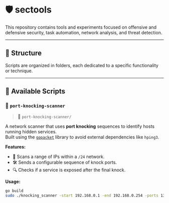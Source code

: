 # 🛡️ sectools

This repository contains tools and experiments focused on offensive and defensive security, task automation, network analysis, and threat detection.

---

## 📁 Structure

Scripts are organized in folders, each dedicated to a specific functionality or technique.

---

## 📜 Available Scripts

### 🔐 `port-knocking-scanner`  

> 📂 `port-knocking-scanner/`

A network scanner that uses **port knocking** sequences to identify hosts running hidden services.  
Built using the [`gopacket`](https://github.com/google/gopacket) library to avoid external dependencies like `hping3`.

**Features:**
- 🔎 Scans a range of IPs within a `/24` network.
- 🛠️ Sends a configurable sequence of knock ports.
- 🔍 Checks if a service is exposed after the final knock.

**Usage:**

```bash
go build
sudo ./knocking_scanner -start 192.168.0.1 -end 192.168.0.254 -ports 13,37,30000,3000,1337 -iface eth0
```
